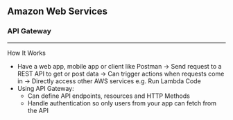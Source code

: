 ## Amazon Web Services

### API Gateway
---
How It Works
- Have a web app, mobile app or client like Postman -> Send request to a REST API to get or post data -> Can trigger actions when requests come in -> Directly access other AWS services e.g. Run Lambda Code
- Using API Gateway:
  - Can define API endpoints, resources and HTTP Methods
  - Handle authentication so only users from your app can fetch from the API
